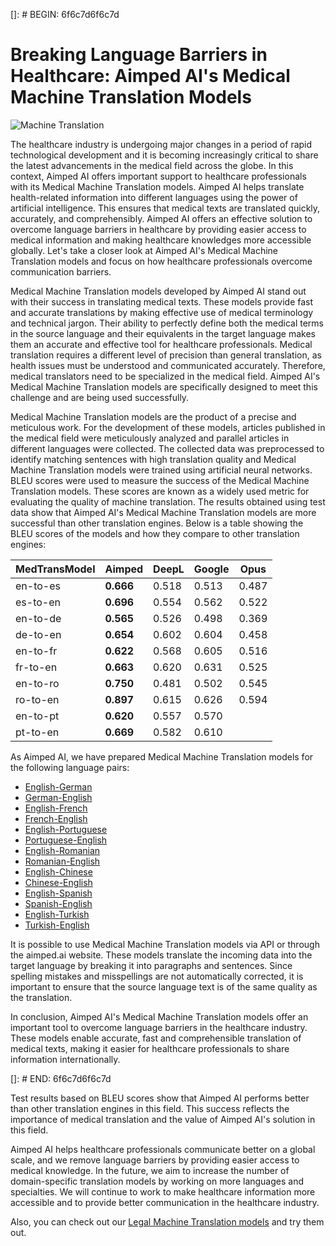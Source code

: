 []: # BEGIN: 6f6c7d6f6c7d
# Breaking Language Barriers in Healthcare: Aimped AI's Medical Machine Translation Models

![Machine Translation](breaking-language-barriers-in-healthcare-aimped-medical-mt-models/machine-translation-md.jpg)

The healthcare industry is undergoing major changes in a period of rapid technological development and it is becoming increasingly critical to share the latest advancements in the medical field across the globe. In this context, Aimped AI offers important support to healthcare professionals with its Medical Machine Translation models. Aimped AI helps translate health-related information into different languages using the power of artificial intelligence. This ensures that medical texts are translated quickly, accurately, and comprehensibly. Aimped AI offers an effective solution to overcome language barriers in healthcare by providing easier access to medical information and making healthcare knowledges more accessible globally. Let's take a closer look at Aimped AI's Medical Machine Translation models and focus on how healthcare professionals overcome communication barriers.

Medical Machine Translation models developed by Aimped AI stand out with their success in translating medical texts. These models provide fast and accurate translations by making effective use of medical terminology and technical jargon. Their ability to perfectly define both the medical terms in the source language and their equivalents in the target language makes them an accurate and effective tool for healthcare professionals. Medical translation requires a different level of precision than general translation, as health issues must be understood and communicated accurately. Therefore, medical translators need to be specialized in the medical field. Aimped AI's Medical Machine Translation models are specifically designed to meet this challenge and are being used successfully.

Medical Machine Translation models are the product of a precise and meticulous work. For the development of these models, articles published in the medical field were meticulously analyzed and parallel articles in different languages were collected. The collected data was preprocessed to identify matching sentences with high translation quality and Medical Machine Translation models were trained using artificial neural networks.
BLEU scores were used to measure the success of the Medical Machine Translation models. These scores are known as a widely used metric for evaluating the quality of machine translation. The results obtained using test data show that Aimped AI's Medical Machine Translation models are more successful than other translation engines. Below is a table showing the BLEU scores of the models and how they compare to other translation engines:

|MedTransModel| Aimped   | DeepL | Google | Opus   |
|-------------|----------|--------|-------|--------|
| en-to-es    | **0.666**    | 0.518  | 0.513 | 0.487  |      
| es-to-en    | **0.696**    | 0.554  | 0.562 | 0.522  |      
| en-to-de    | **0.565**    | 0.526  | 0.498 | 0.369  |      
| de-to-en    | **0.654**    | 0.602  | 0.604 | 0.458  |     
| en-to-fr    | **0.622**    | 0.568  | 0.605 | 0.516  |      
| fr-to-en    | **0.663**    | 0.620  | 0.631 | 0.525  |     
| en-to-ro    | **0.750**    | 0.481  | 0.502 | 0.545  |     
| ro-to-en    | **0.897**    | 0.615  | 0.626 | 0.594  |    
| en-to-pt    | **0.620**    | 0.557  | 0.570 |        |   
| pt-to-en    | **0.669**    | 0.582  | 0.610 |        |     

As Aimped AI, we have prepared Medical Machine Translation models for the following language pairs:

- [English-German](https://dev.aimped.ai/models/119)
- [German-English](https://dev.aimped.ai/models/114)
- [English-French](https://dev.aimped.ai/models/126)
- [French-English](https://dev.aimped.ai/models/127)
- [English-Portuguese](https://dev.aimped.ai/models/135)
- [Portuguese-English](https://dev.aimped.ai/models/136)
- [English-Romanian](https://dev.aimped.ai/models/180)
- [Romanian-English](https://dev.aimped.ai/models/181)
- [English-Chinese](https://dev.aimped.ai/models/124)
- [Chinese-English](https://dev.aimped.ai/models/125)
- [English-Spanish](https://dev.aimped.ai/models/122)
- [Spanish-English](https://dev.aimped.ai/models/123)
- [English-Turkish](https://dev.aimped.ai/models/145)
- [Turkish-English](https://dev.aimped.ai/models/128)

It is possible to use Medical Machine Translation models via API or through the aimped.ai website. These models translate the incoming data into the target language by breaking it into paragraphs and sentences. Since spelling mistakes and misspellings are not automatically corrected, it is important to ensure that the source language text is of the same quality as the translation.

In conclusion, Aimped AI's Medical Machine Translation models offer an important tool to overcome language barriers in the healthcare industry. These models enable accurate, fast and comprehensible translation of medical texts, making it easier for healthcare professionals to share information internationally. 

[]: # END: 6f6c7d6f6c7d


Test results based on BLEU scores show that Aimped AI performs better than other translation engines in this field. This success reflects the importance of medical translation and the value of Aimped AI's solution in this field.


Aimped AI helps healthcare professionals communicate better on a global scale, and we remove language barriers by providing easier access to medical knowledge. In the future, we aim to increase the number of domain-specific translation models by working on more languages and specialties. We will continue to work to make healthcare information more accessible and to provide better communication in the healthcare industry.


Also, you can check out our [Legal Machine Translation models](https://dev.aimped.ai/models?search=nlp-legal-translation&page=1) and try them out.